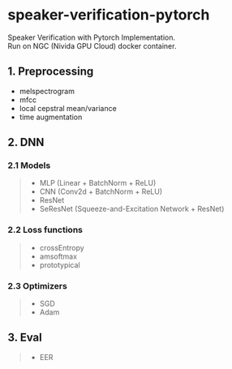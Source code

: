 # speaker-verification-pytorch
Speaker Verification with Pytorch Implementation.   
Run on NGC (Nivida GPU Cloud) docker container.

## 1. Preprocessing
- melspectrogram
- mfcc
- local cepstral mean/variance
- time augmentation

## 2. DNN
### 2.1 Models
> - MLP (Linear + BatchNorm + ReLU)
> - CNN (Conv2d + BatchNorm + ReLU)
> - ResNet
> - SeResNet (Squeeze-and-Excitation Network + ResNet)

### 2.2 Loss functions
> - crossEntropy
> - amsoftmax
> - prototypical

### 2.3 Optimizers
> - SGD
> - Adam

## 3. Eval
> - EER
